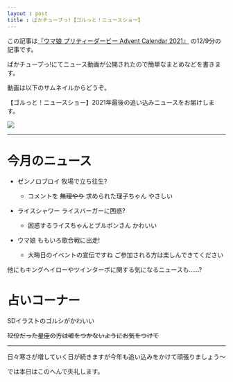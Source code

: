 ```yaml
---
layout : post
title : ぱかチューブっ!【ゴルっと！ニュースショー】
---
```


この記事は[『ウマ娘 プリティーダービー Advent Calendar 2021』](https://adventar.org/calendars/6565) の12/9分の記事です。

ぱかチューブっ!にてニュース動画が公開されたので簡単なまとめなどを書きます。

動画は以下のサムネイルからどうぞ。

【ゴルっと！ニュースショー】2021年最後の追い込みニュースをお届けします。

[![](https://img.youtube.com/vi/sYZ2FvioTw0/0.jpg)](https://www.youtube.com/watch?v=sYZ2FvioTw0)

---

# 今月のニュース

- ゼンノロブロイ 牧場で立ち往生?
  - コメントを ~~無理やり~~ 求められた理子ちゃん やさしい

- ライスシャワー ライスバーガーに困惑?
  - 困惑するライスちゃんとブルボンさん かわいい

- ウマ娘 ももいろ歌合戦に出走!
  - 大晦日のイベントの宣伝ですね ご参加される方は楽しんできてください

他にもキングヘイローやツインターボに関する気になるニュースも……?

# 占いコーナー

SDイラストのゴルシがかわいい

~~12位だった星座の方は嘘をつかないようにお気をつけて~~

---

日々寒さが増していく日が続きますが今年も追い込みをかけて頑張りましょう～

では本日はこのへんで失礼します。

